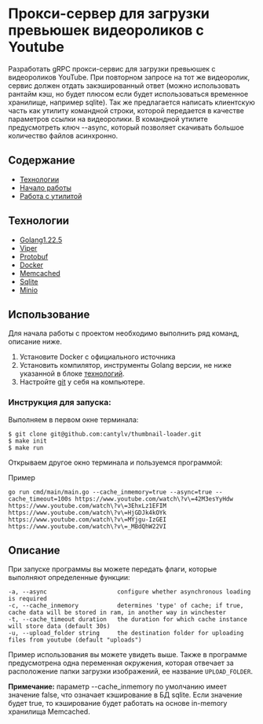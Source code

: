# Прокси-сервер для загрузки превьюшек видеороликов с Youtube
Разработать gRPC прокси-сервис для загрузки превьюшек c видеороликов YouTube. При повторном запросе на тот же видеоролик, сервис
должен отдать закэшированный ответ (можно использовать рантайм кэш, но будет плюсом
если будет использоваться временное хранилище, например sqlite). Так же предлагается
написать клиентскую часть как утилиту командной строки, которой передается в качестве
параметров ссылки на видеоролики. В командной утилите предусмотреть ключ --async,
который позволяет скачивать большое количество файлов асинхронно.

## Содержание
- [Технологии](#технологии)
- [Начало работы](#использование)
- [Работа с утилитой](#описание)

## Технологии
- [Golang1.22.5](https://go.dev/doc/install)
- [Viper](https://github.com/spf13/viper)
- [Protobuf](https://protobuf.dev/)
- [Docker](https://www.docker.com/)
- [Memcached](https://memcached.org/)
- [Sqlite](https://www.sqlite.org/)
- [Minio](https://min.io/)

## Использование
Для начала работы с проектом необходимо выполнить ряд команд, описание ниже.
1) Установите Docker c официального источника
2) Установить компилятор, инструменты Golang версии, не ниже указанной в блоке [технологий](#технологии).
3) Настройте [git](https://git-scm.com/downloads) у себя на компьютере.

### Инструкция для запуска:

Выполняем в первом окне терминала:
```
$ git clone git@github.com:cantylv/thumbnail-loader.git
$ make init
$ make run 
```
Открываем другое окно терминала и пользуемся программой:

Пример
```
go run cmd/main/main.go --cache_inmemory=true --async=true --cache_timeout=100s https://www.youtube.com/watch\?v\=42M3esYyHdw https://www.youtube.com/watch\?v\=3EhxLz1EFIM https://www.youtube.com/watch\?v\=HjGDJk4kOYk https://www.youtube.com/watch\?v\=MYjgu-IzGEI https://www.youtube.com/watch\?v\=_MBdQhW22VI
```

## Описание
При запуске программы вы можете передать флаги, которые выполняют определенные функции:
```
-a, --async                    configure whether asynchronous loading is required
-c, --cache_inmemory           determines 'type' of cache; if true, cache data will be stored in ram, in another way in winchester
-t, --cache_timeout duration   the duration for which cache instance will store data (default 30s)
-u, --upload_folder string     the destination folder for uploading files from youtube (default "uploads")
```

Пример использования вы можете увидеть выше. Также в программе предусмотрена одна переменная окружения, которая отвечает за расположение папки загрузки изображений, ее название `UPLOAD_FOLDER`. 

**Примечание:** параметр --cache_inmemory по умолчанию имеет значение false, что означает кэширование в БД sqlite. Если значение будет true, то кэширование будет работать на основе in-memory хранилища Memcached.
